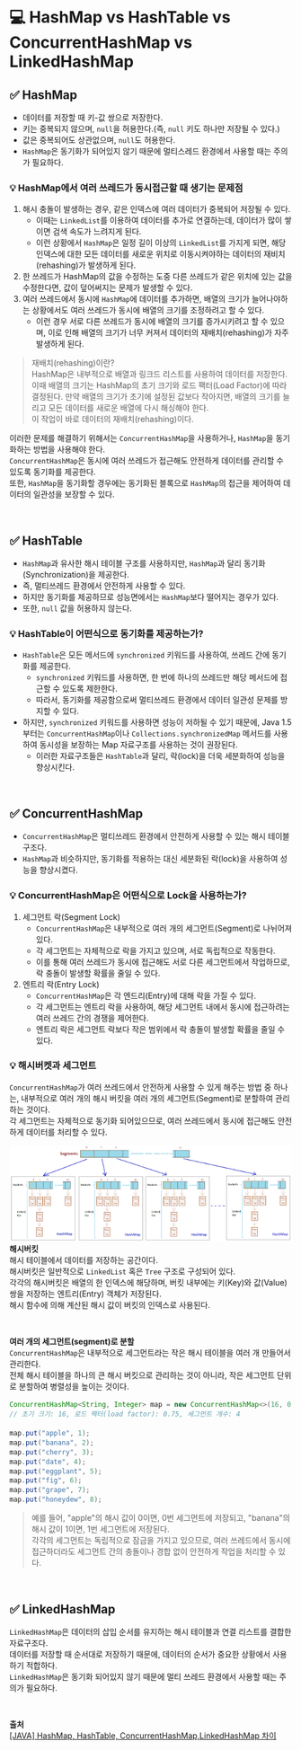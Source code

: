 # 💻 HashMap vs HashTable vs ConcurrentHashMap vs LinkedHashMap

## ✅ HashMap
- 데이터를 저장할 때 키-값 쌍으로 저장한다.
- 키는 중복되지 않으며, `null`을 허용한다.(즉, `null` 키도 하나만 저장될 수 있다.)
- 값은 중복되어도 상관없으며, `null`도 허용한다.
- `HashMap`은 동기화가 되어있지 않기 때문에 멀티스레드 환경에서 사용할 때는 주의가 필요하다.

### 💡 HashMap에서 여러 쓰레드가 동시접근할 때 생기는 문제점
1. 해시 충돌이 발생하는 경우, 같은 인덱스에 여러 데이터가 중복되어 저장될 수 있다.
   - 이때는 `LinkedList`를 이용하여 데이터를 추가로 연결하는데, 데이터가 많이 쌓이면 검색 속도가 느려지게 된다.
   - 이런 상황에서 `HashMap`은 일정 길이 이상의 `LinkedList`를 가지게 되면, 해당 인덱스에 대한 모든 데이터를 새로운 위치로 이동시켜야하는 데이터의 재비치(rehashing)가 발생하게 된다. 
2. 한 쓰레드가 HashMap의 값을 수정하는 도중 다른 쓰레드가 같은 위치에 있는 값을 수정한다면, 값이 덮어써지는 문제가 발생할 수 있다.
3. 여러 쓰레드에서 동시에 `HashMap`에 데이터를 추가하면, 배열의 크기가 늘어나야하는 상황에서도 여러 쓰레드가 동시에 배열의 크기를 조정하려고 할 수 있다.
   - 이런 경우 서로 다른 쓰레드가 동시에 배열의 크기를 증가시키려고 할 수 있으며, 이로 인해 배열의 크기가 너무 커져서 데이터의 재배치(rehashing)가 자주 발생하게 된다.

> 재배치(rehashing)이란?  
> HashMap은 내부적으로 배열과 링크드 리스트를 사용하여 데이터를 저장한다.  
> 이때 배열의 크기는 HashMap의 초기 크기와 로드 팩터(Load Factor)에 따라 결정된다.
> 만약 배열의 크기가 초기에 설정된 값보다 작아지면, 배열의 크기를 늘리고 모든 데이터를 새로운 배열에 다시 해싱해야 한다.  
> 이 작업이 바로 데이터의 재배치(rehashing)이다.

이러한 문제를 해결하기 위해서는 `ConcurrentHashMap`을 사용하거나, `HashMap`을 동기화하는 방법을 사용해야 한다.  
`ConcurrentHashMap`은 동시에 여러 쓰레드가 접근해도 안전하게 데이터를 관리할 수 있도록 동기화를 제공한다.  
또한, `HashMap`을 동기화할 경우에는 동기화된 블록으로 `HashMap`의 접근을 제어하여 데이터의 일관성을 보장할 수 있다.

<br>

## ✅ HashTable
- `HashMap`과 유사한 해시 테이블 구조를 사용하지만, `HashMap`과 달리 동기화(Synchronization)을 제공한다.
- 즉, 멀티쓰레드 환경에서 안전하게 사용할 수 있다.
- 하지만 동기화를 제공하므로 성능면에서는 `HashMap`보다 떨어지는 경우가 있다.
- 또한, `null` 값을 허용하지 않는다.

### 💡 HashTable이 어떤식으로 동기화를 제공하는가?
- `HashTable`은 모든 메서드에 `synchronized` 키워드를 사용하여, 쓰레드 간에 동기화를 제공한다.
  - `synchronized` 키워드를 사용하면, 한 번에 하나의 쓰레드만 해당 메서드에 접근할 수 있도록 제한한다.
  - 따라서, 동기화를 제공함으로써 멀티쓰레드 환경에서 데이터 일관성 문제를 방지할 수 있다.
- 하지만, `synchronized` 키워드를 사용하면 성능이 저하될 수 있기 때문에, Java 1.5부터는 `ConcurrentHashMap`이나 `Collections.synchronizedMap` 메서드를 사용하여 동시성을 보장하는 Map 자료구조를 사용하는 것이 권장된다.
  - 이러한 자료구조들은 `HashTable`과 달리, 락(lock)을 더욱 세분화하여 성능을 향상시킨다.

<br>

## ✅ ConcurrentHashMap
- `ConcurrentHashMap`은 멀티쓰레드 환경에서 안전하게 사용할 수 있는 해시 테이블 구조다.
- `HashMap`과 비슷하지만, 동기화를 적용하는 대신 세분화된 락(lock)을 사용하여 성능을 향상시켰다.

### 💡 ConcurrentHashMap은 어떤식으로 Lock을 사용하는가?
1. 세그먼트 락(Segment Lock)
   - `ConcurrentHashMap`은 내부적으로 여러 개의 세그먼트(Segment)로 나뉘어져 있다.
   - 각 세그먼트는 자체적으로 락을 가지고 있으며, 서로 독립적으로 작동한다.
   - 이를 통해 여러 쓰레드가 동시에 접근해도 서로 다른 세그먼트에서 작업하므로, 락 충돌이 발생할 확률을 줄일 수 있다.
2. 엔트리 락(Entry Lock)
   - `ConcurrentHashMap`은 각 엔드리(Entry)에 대해 락을 가질 수 있다.
   - 각 세그먼트는 엔트리 락을 사용하여, 해당 세그먼트 내에서 동시에 접근하려는 여러 쓰레드 간의 경쟁을 제어한다.
   - 엔트리 락은 세그먼트 락보다 작은 범위에서 락 충돌이 발생할 확률을 줄일 수 있다.

### 💡 해시버켓과 세그먼트
`ConcurrentHashMap`가 여러 쓰레드에서 안전하게 사용할 수 있게 해주는 방법 중 하나는, 내부적으로 여러 개의 해시 버킷을 여러 개의 세그먼트(Segment)로 분할하여 관리하는 것이다.  
각 세그먼트는 자체적으로 동기화 되어있으므로, 여러 쓰레드에서 동시에 접근해도 안전하게 데이터를 처리할 수 있다.

![hash_bucket_and_segment.png](../res/hash_bucket_and_segment.png)
**해시버킷**  
해시 테이블에서 데이터를 저장하는 공간이다.  
해시버킷은 일반적으로 `LinkedList` 혹은 `Tree` 구조로 구성되어 있다.  
각각의 해시버킷은 배열의 한 인덱스에 해당하며, 버킷 내부에는 키(Key)와 값(Value) 쌍을 저장하는 엔트리(Entry) 객체가 저장된다.  
해시 함수에 의해 계산된 해시 값이 버킷의 인덱스로 사용된다.

<br>

**여러 개의 세그먼트(segment)로 분할**  
`ConcurrentHashMap`은 내부적으로 세그먼트라는 작은 해시 테이블을 여러 개 만들어서 관리한다.  
전체 해시 테이블을 하나의 큰 해시 버킷으로 관리하는 것이 아니라, 작은 세그먼트 단위로 분할하여 병렬성을 높이는 것이다.  

```java
ConcurrentHashMap<String, Integer> map = new ConcurrentHashMap<>(16, 0.75f, 4);
// 초기 크기: 16, 로드 팩터(load factor): 0.75, 세그먼트 개수: 4

map.put("apple", 1);
map.put("banana", 2);
map.put("cherry", 3);
map.put("date", 4);
map.put("eggplant", 5);
map.put("fig", 6);
map.put("grape", 7);
map.put("honeydew", 8);
```
> 예를 들어, "apple"의 해시 값이 0이면, 0번 세그먼트에 저장되고, "banana"의 해시 값이 1이면, 1번 세그먼트에 저장된다.  
> 각각의 세그먼트는 독립적으로 잠금을 가지고 있으므로, 여러 쓰레드에서 동시에 접근하더라도 세그먼트 간의 충돌이나 경합 없이 안전하게 작업을 처리할 수 있다.


<br>

## ✅ LinkedHashMap
`LinkedHashMap`은 데이터의 삽입 순서를 유지하는 해시 테이블과 연결 리스트를 결합한 자료구조다.  
데이터를 저장할 때 순서대로 저장하기 때문에, 데이터의 순서가 중요한 상황에서 사용하기 적합하다.  
`LinkedHashMap`은 동기화 되어있지 않기 때문에 멀티 쓰레드 환경에서 사용할 때는 주의가 필요하다.

<br>


**출처**  
[[JAVA] HashMap, HashTable, ConcurrentHashMap,LinkedHashMap 차이](https://peonyf.tistory.com/entry/JAVA-HashMap%EC%99%80-Enum)